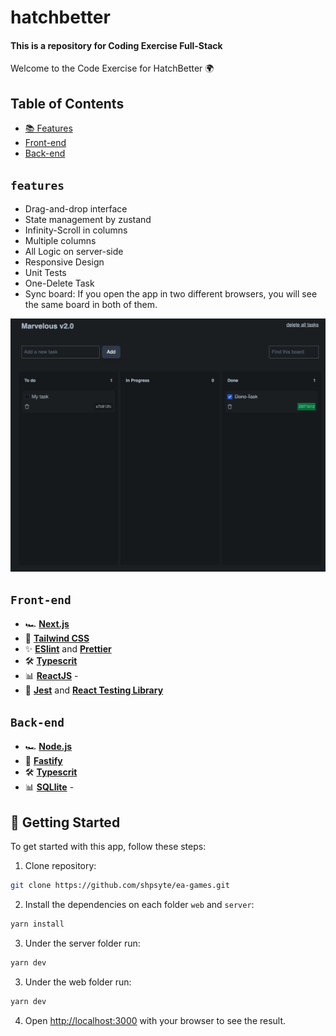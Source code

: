 # hatchbetter


#### This is a repository for Coding Exercise Full-Stack

Welcome to the Code Exercise for HatchBetter  🌍

## Table of Contents
- [📚 Features](#-features)
- [Front-end](#front-end)
- [Back-end](#back-end)


## `features`
 - Drag-and-drop interface 
 - State management by zustand
 - Infinity-Scroll in columns 
 - Multiple columns
 - All Logic on server-side  
 - Responsive Design 
 - Unit Tests
 - One-Delete Task
 - Sync board: If you open the app in two different browsers, you will see the same board in both of them.   
 
![Alt text](image.png)

## `Front-end`

- 🏎️ **[Next.js](https://nextjs.org/)** 
- 💅 **[Tailwind CSS](https://tailwindcss.com/)** 
- ✨ **[ESlint](https://eslint.org/)** and **[Prettier](https://prettier.io/)** 
- 🛠️ **[Typescrit](https://www.typescriptlang.org/)** 
- 📊 **[ReactJS](https://www.reactjs.org)** - 
- 🧪 **[Jest](https://jestjs.io/)** and **[React Testing Library](https://testing-library.com/react)** 


## `Back-end`

- 🏎️ **[Node.js](https://nodejs.org/en/)** 
- 💅 **[Fastify](https://fastify.dev/)** 
- 🛠️ **[Typescrit](https://www.typescriptlang.org/)** 
- 📊 **[SQLlite](https://www.https://www.sqlite.org/index.html)** -

## 🎯 Getting Started

To get started with this app, follow these steps:

1. Clone repository:

```bash
git clone https://github.com/shpsyte/ea-games.git
```

2. Install the dependencies on each folder `web` and `server`:

```bash
yarn install 
```

3. Under the server folder run:

```bash
yarn dev
```


3. Under the web folder run:

```bash
yarn dev
```

4. Open [http://localhost:3000](http://localhost:3000) with your browser to see the result.
 


